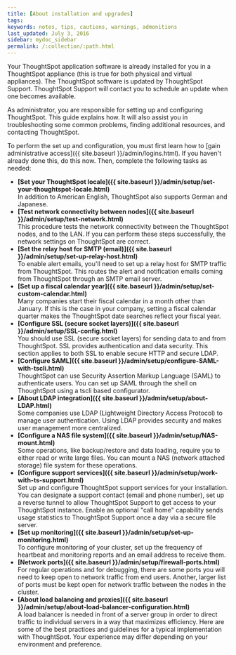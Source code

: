 ```yaml
---
title: [About installation and upgrades]
tags:
keywords: notes, tips, cautions, warnings, admonitions
last_updated: July 3, 2016
sidebar: mydoc_sidebar
permalink: /:collection/:path.html
---
```

Your ThoughtSpot application software is already installed for you in a ThoughtSpot appliance (this is true for both physical and virtual appliances). The ThoughtSpot software is updated by ThoughtSpot Support. ThoughtSpot Support will contact you to schedule an update when one becomes available.

As administrator, you are responsible for setting up and configuring ThoughtSpot. This guide explains how. It will also assist you in troubleshooting some common problems, finding additional resources, and contacting ThoughtSpot.

To perform the set up and configuration, you must first learn how to [gain administrative access]({{ site.baseurl }}/admin/logins.html). If you haven't already done this, do this now.  Then, complete the following tasks as needed:

-   **[Set your ThoughtSpot locale]({{ site.baseurl }}/admin/setup/set-your-thoughtspot-locale.html)**  
In addition to American English, ThoughtSpot also supports German and Japanese.
-   **[Test network connectivity between nodes]({{ site.baseurl }}/admin/setup/test-network.html)**  
This procedure tests the network connectivity between the ThoughtSpot nodes, and to the LAN. If you can perform these steps successfully, the network settings on ThoughtSpot are correct.
-   **[Set the relay host for SMTP (email)]({{ site.baseurl }}/admin/setup/set-up-relay-host.html)**  
To enable alert emails, you'll need to set up a relay host for SMTP traffic from ThoughtSpot. This routes the alert and notification emails coming from ThoughtSpot through an SMTP email server.
-   **[Set up a fiscal calendar year]({{ site.baseurl }}/admin/setup/set-custom-calendar.html)**  
Many companies start their fiscal calendar in a month other than January. If this is the case in your company, setting a fiscal calendar quarter makes the ThoughtSpot date searches reflect your fiscal year.
-   **[Configure SSL (secure socket layers)]({{ site.baseurl }}/admin/setup/SSL-config.html)**  
You should use SSL (secure socket layers) for sending data to and from ThoughtSpot. SSL provides authentication and data security. This section applies to both SSL to enable secure HTTP and secure LDAP.
-   **[Configure SAML]({{ site.baseurl }}/admin/setup/configure-SAML-with-tscli.html)**  
ThoughtSpot can use Security Assertion Markup Language (SAML) to authenticate users. You can set up SAML through the shell on ThoughtSpot using a tscli based configurator.
-   **[About LDAP integration]({{ site.baseurl }}/admin/setup/about-LDAP.html)**  
Some companies use LDAP (Lightweight Directory Access Protocol) to manage user authentication. Using LDAP provides security and makes user management more centralized.
-   **[Configure a NAS file system]({{ site.baseurl }}/admin/setup/NAS-mount.html)**  
Some operations, like backup/restore and data loading, require you to either read or write large files. You can mount a NAS (network attached storage) file system for these operations.
-   **[Configure support services]({{ site.baseurl }}/admin/setup/work-with-ts-support.html)**  
Set up and configure ThoughtSpot support services for your installation. You can designate a support contact (email and phone number), set up a reverse tunnel to allow ThoughtSpot Support to get access to your ThoughtSpot instance. Enable an optional "call home" capability sends usage statistics to ThoughtSpot Support once a day via a secure file server.
-   **[Set up monitoring]({{ site.baseurl }}/admin/setup/set-up-monitoring.html)**  
To configure monitoring of your cluster, set up the frequency of heartbeat and monitoring reports and an email address to receive them.
-   **[Network ports]({{ site.baseurl }}/admin/setup/firewall-ports.html)**  
For regular operations and for debugging, there are some ports you will need to keep open to network traffic from end users. Another, larger list of ports must be kept open for network traffic between the nodes in the cluster.
-   **[About load balancing and proxies]({{ site.baseurl }}/admin/setup/about-load-balancer-configuration.html)**  
A load balancer is needed in front of a server group in order to direct traffic to individual servers in a way that maximizes efficiency. Here are some of the best practices and guidelines for a typical implementation with ThoughtSpot. Your experience may differ depending on your environment and preference.
